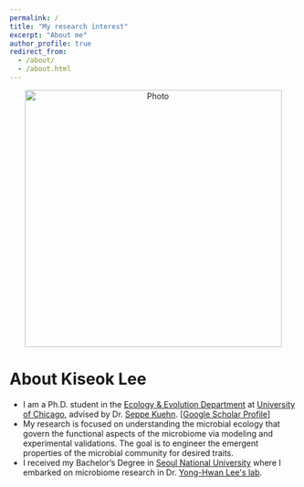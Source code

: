 ```yaml
---
permalink: /
title: "My research interest"
excerpt: "About me"
author_profile: true
redirect_from: 
  - /about/
  - /about.html
---
```


<p align="center">
  <img src="https://kiseoklee.github.io/images/kiseok_profile.png?raw=true" alt="Photo" style="width: 450px;"/> 
</p>

# About Kiseok Lee
* I am a Ph.D. student in the [Ecology & Evolution Department](https://ecologyandevolution.uchicago.edu/) at [University of Chicago](https://www.uchicago.edu/), advised by Dr. [Seppe Kuehn](https://www.kuehnlab.org/). [[Google Scholar Profile](https://scholar.google.com/citations?user=UcMtC88AAAAJ&hl=en)]
* My research is focused on understanding the microbial ecology that govern the functional aspects of the microbiome via modeling and experimental validations. The goal is to engineer the emergent properties of the microbial community for desired traits.
* I received my Bachelor’s Degree in [Seoul National University](https://en.snu.ac.kr/) where I embarked on microbiome research in Dr. [Yong-Hwan Lee's lab](http://www.riceblast.snu.ac.kr/aboutus.php). 

















